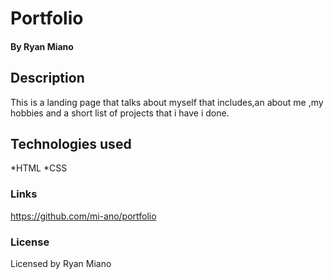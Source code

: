 # Portfolio

#### By Ryan Miano

## Description

This is a landing page that talks about myself that includes,an about me ,my hobbies and a short list of projects that i have i done.

## Technologies used

*HTML
*CSS

### Links

https://github.com/mi-ano/portfolio

### License

Licensed by Ryan Miano


